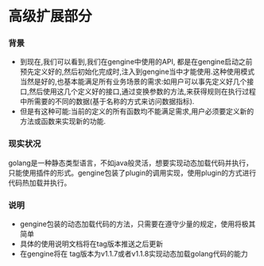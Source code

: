 # 高级扩展部分

### 背景
- 到现在,我们可以看到,我们在gengine中使用的API, 都是在gengine启动之前预先定义好的,然后初始化完成时,注入到gengine当中才能使用.这种使用模式当然是好的,也基本能满足所有业务场景的需求:如用户可以事先定义好几个接口,然后使用这几个定义好的接口,通过变换参数的方法,来获得规则在执行过程中所需要的不同的数据(基于名称的方式来访问数据指标).
- 但是有这种可能:当前的定义的所有函数均不能满足需求,用户必须要定义新的方法或函数来实现新的功能.

### 现实状况
golang是一种静态类型语言，不如java般灵活，想要实现动态加载代码并执行，只能使用插件的形式。gengine包装了plugin的调用实现，使用plugin的方式进行代码热加载并执行。

### 说明
- gengine包装的动态加载代码的方法，只需要在遵守少量的规定，使用将极其简单
- 具体的使用说明文档将在tag版本推送之后更新
- 在gengine将在 tag版本为v1.1.7或者v1.1.8实现动态加载golang代码的能力






